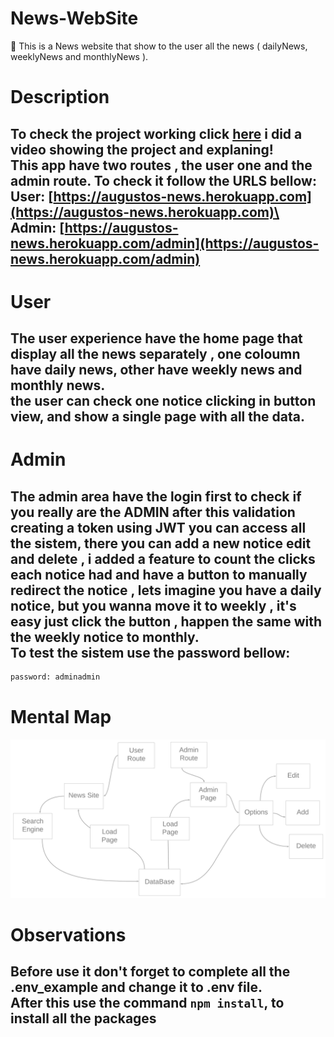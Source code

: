 # News-WebSite
📰 This is a News website that show to the user all the news ( dailyNews, weeklyNews and monthlyNews ).
# Description
To check the project working click [here](https://youtu.be/CCGkBecDJK8) i did a video showing the project and explaning!\
This app have two routes , the user one and the admin route. To check it follow the URLS bellow:\
User: [https://augustos-news.herokuapp.com](https://augustos-news.herokuapp.com)\
Admin: [https://augustos-news.herokuapp.com/admin](https://augustos-news.herokuapp.com/admin)
--
# User
The user experience have the home page that display all the news separately , one coloumn have daily news, other have weekly news and monthly news.\
the user can check one notice clicking in button view, and show a single page with all the data.
--
# Admin
The admin  area have the login first to  check if you really are the ADMIN after this validation creating a token using JWT you  can access all the sistem,
there you can add a new notice edit and delete , i added a feature to count the clicks each notice had and have a button to manually redirect the notice , lets imagine you have a daily notice,
but you wanna move it to weekly , it's easy just click the button , happen the same with the weekly notice to monthly.\
To test the sistem use the password bellow:
-
```bash
password: adminadmin
```

# Mental Map

![mentalmapimage](design/mentalmap.png)

# Observations
Before use it don't forget to complete all the .env_example and change it to .env file.\
After this use the command `npm install`, to install all the packages 
-
